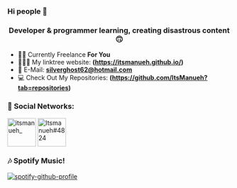 ### Hi people 👋

<h3 align="center">Developer & programmer learning, creating disastrous content 🙃</h3>

- 👦🏽 Currently Freelance **For You**
- 👨🏽‍💻 My linktree website: **(https://itsmanueh.github.io/)**
- 📧 E-Mail: **silverghost62@hotmail.com**
- 💻 Check Out My Repositories: **(https://github.com/ItsManueh?tab=repositories)**

### 📲 Social Networks:</h3>
<p align="left">
<a href="https://twitter.com/itsmanueh_" target="blank"><img align="center" src="https://cdn3.iconfinder.com/data/icons/free-social-icons/67/twitter_circle_color-512.png" alt="itsmanueh_" height="64" width="64"/></a>
<a href="https://dsc.bio/itsmanueh" target="blank"><img align="center" src="https://webstockreview.net/images/discord-icon-png.png" alt="Itsmanueh#4824" height="64" width="64"/></a>
</p>

### 🎶 Spotify Music!
[![spotify-github-profile](https://spotify-github-profile.vercel.app/api/view?uid=facinglife&cover_image=true&theme=novatorem)](https://spotify-github-profile.vercel.app/api/view?uid=facinglife&redirect=true)
